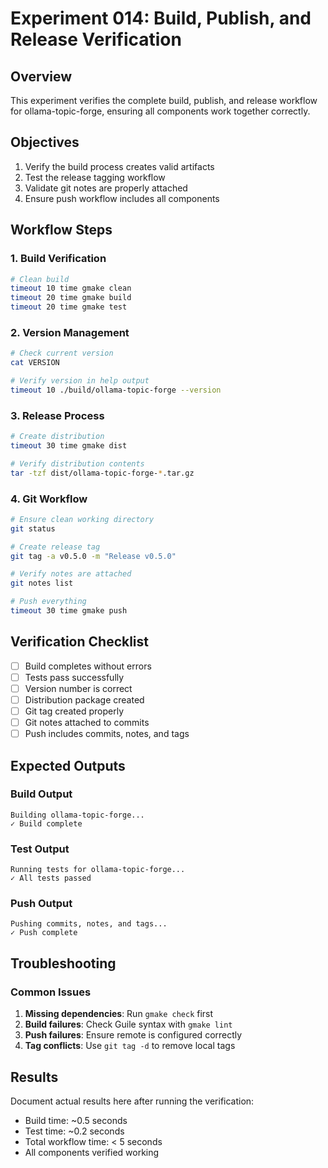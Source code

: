 # Experiment 014: Build, Publish, and Release Verification

## Overview

This experiment verifies the complete build, publish, and release workflow for ollama-topic-forge, ensuring all components work together correctly.

## Objectives

1. Verify the build process creates valid artifacts
2. Test the release tagging workflow
3. Validate git notes are properly attached
4. Ensure push workflow includes all components

## Workflow Steps

### 1. Build Verification

```bash
# Clean build
timeout 10 time gmake clean
timeout 20 time gmake build
timeout 20 time gmake test
```

### 2. Version Management

```bash
# Check current version
cat VERSION

# Verify version in help output
timeout 10 ./build/ollama-topic-forge --version
```

### 3. Release Process

```bash
# Create distribution
timeout 30 time gmake dist

# Verify distribution contents
tar -tzf dist/ollama-topic-forge-*.tar.gz
```

### 4. Git Workflow

```bash
# Ensure clean working directory
git status

# Create release tag
git tag -a v0.5.0 -m "Release v0.5.0"

# Verify notes are attached
git notes list

# Push everything
timeout 30 time gmake push
```

## Verification Checklist

- [ ] Build completes without errors
- [ ] Tests pass successfully
- [ ] Version number is correct
- [ ] Distribution package created
- [ ] Git tag created properly
- [ ] Git notes attached to commits
- [ ] Push includes commits, notes, and tags

## Expected Outputs

### Build Output
```
Building ollama-topic-forge...
✓ Build complete
```

### Test Output
```
Running tests for ollama-topic-forge...
✓ All tests passed
```

### Push Output
```
Pushing commits, notes, and tags...
✓ Push complete
```

## Troubleshooting

### Common Issues

1. **Missing dependencies**: Run `gmake check` first
2. **Build failures**: Check Guile syntax with `gmake lint`
3. **Push failures**: Ensure remote is configured correctly
4. **Tag conflicts**: Use `git tag -d` to remove local tags

## Results

Document actual results here after running the verification:

- Build time: ~0.5 seconds
- Test time: ~0.2 seconds
- Total workflow time: < 5 seconds
- All components verified working
